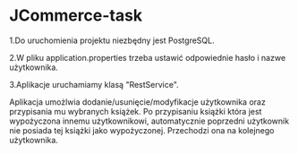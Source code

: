 # JCommerce-task

1.Do uruchomienia projektu niezbędny jest PostgreSQL.

2.W pliku application.properties trzeba ustawić odpowiednie hasło i nazwe użytkownika.

3.Aplikacje uruchamiamy klasą "RestService".


Aplikacja umożlwia dodanie/usunięcie/modyfikacje użytkownika oraz przypisania mu wybranych książek. Po przypisaniu książki która jest wypożyczona innemu użytkownikowi, automatycznie poprzedni użytkownik nie posiada tej książki jako wypożyczonej. Przechodzi ona na kolejnego użytkownika. 

